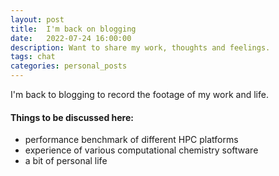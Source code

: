 ```yaml
---
layout: post
title:  I'm back on blogging
date:   2022-07-24 16:00:00
description: Want to share my work, thoughts and feelings. 
tags: chat
categories: personal_posts
---
```


I'm back to blogging to record the footage of my work and life.

#### Things to be discussed here:
<ul>
    <li> performance benchmark of different HPC platforms</li>
    <li> experience of various computational chemistry software</li>
    <li> a bit of personal life </li>
</ul>


<!--
<hr>

I remind myself 

<blockquote>
   The only thing we learn from history is that we learn nothing from history. <br>
    — Georg Wilhelm Friedrich Hegel
</blockquote>

-->
